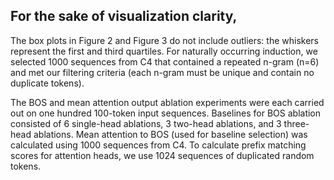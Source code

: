 ## For the sake of visualization clarity,

The box plots in Figure 2 and Figure 3 do not include outliers: the whiskers represent the first and third quartiles. For naturally occurring induction, we selected 1000 sequences from C4 that contained a repeated n-gram (n=6) and met our filtering criteria (each n-gram must be unique and contain no duplicate tokens).

The BOS and mean attention output ablation experiments were each carried out on one hundred 100-token input sequences. Baselines for BOS ablation consisted of 6 single-head ablations, 3 two-head ablations, and 3 three-head ablations. Mean attention to BOS (used for baseline selection) was calculated using 1000 sequences from C4. To calculate prefix matching scores for attention heads, we use 1024 sequences of duplicated random tokens.
